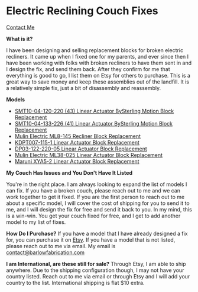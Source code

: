 # Electric Reclining Couch Fixes

[Contact Me](mailto:contact@barlowfabrication.com)

**What is it?**

I have been designing and selling replacement blocks for broken electric recliners. It came up when I fixed one for my parents, and ever since then I have been working with folks with broken recliners to have them sent in and I design the fix, and send them back. After they confirm for me that everything is good to go, I list them on Etsy for others to purchase. This is a great way to save money and keep these assemblies out of the landfill. It is a relatively simple fix, just a bit of disassembly and reassembly.

**Models**

- [SMT10-04-120-220 (43) Linear Actuator BySterling Motion Block Replacement](/smt10_120_couch_recliner_fix)
- [SMT10-04-133-226 (41) Linear Actuator BySterling Motion Block Replacement](/smt10_133_couch_recliner_fix)
- [Mulin Electric ML8-145 Recliner Block Replacement](/mulin_couch_recliner_fix)
- [KDPT007-115-1 Linear Actuator Block Replacement](/kdpt007_115_1_couch_recliner_fix)
- [DP03-122-220-05 Linear Actuator Block Replacement](/dp03_122_220_couch_recliner_fix)
- [Mulin Electric ML38-025 Linear Actuator Block Replacement](/ml38-025_couch_recliner_fix)
- [Maruni XYA5-2 Linear Actuator Block Replacement](/maruni_xya5_2_couch_recliner_fix)

**My Couch Has Issues and You Don't Have It Listed**

You're in the right place. I am always looking to expand the list of models I can fix. If you have a broken couch, please reach out to me and we can work together to get it fixed. If you are the first person to reach out to me about a specific model, I will cover the cost of shipping for you to send it to me, and I will design the fix for free and send it back to you. In my mind, this is a win-win. You get your couch fixed for free, and I get to add another model to my list of fixes.

**How Do I Purchase?**
If you have a model that I have already designed a fix for, you can purchase it on [Etsy](https://www.etsy.com/shop/BarlowFabrication). If you have a model that is not listed, please reach out to me via email. My email is [contact@barlowfabrication.com](mailto:contact@barlowfabrication.com)

**I am International, are these still for sale?**
Through Etsy, I am able to ship anywhere. Due to the shipping configuration though, I may not have your country listed. Reach out to me via email or through Etsy and I will add your country to the list. International shipping is flat $10 extra.

<!-- **I have a 3D Printer, can I print this myself?** -->
<!-- Food for though... -->
